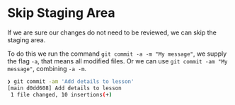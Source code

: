 # Skip Staging Area

If we are sure our changes do not need to be reviewed, we can skip the staging area.

To do this we run the command `git commit -a -m "My message"`, we supply the flag `-a`, that means all modified files. Or we can use `git commit -am "My message"`, combining `-a -m`.

```bash
❯ git commit -am 'Add details to lesson'
[main d0dd608] Add details to lesson
 1 file changed, 10 insertions(+)
```
